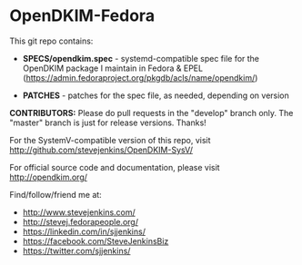 OpenDKIM-Fedora
===============
This git repo contains:

- **SPECS/opendkim.spec** - systemd-compatible spec file for the OpenDKIM package I maintain in Fedora & EPEL (https://admin.fedoraproject.org/pkgdb/acls/name/opendkim/)

- **PATCHES** - patches for the spec file, as needed, depending on version

**CONTRIBUTORS:** Please do pull requests in the "develop" branch only. The "master" branch is just for release versions. Thanks!

For the SystemV-compatible version of this repo, visit http://github.com/stevejenkins/OpenDKIM-SysV/

For official source code and documentation, please visit http://opendkim.org/

Find/follow/friend me at:
- http://www.stevejenkins.com/
- http://stevej.fedorapeople.org/
- https://linkedin.com/in/sjjenkins/
- https://facebook.com/SteveJenkinsBiz
- https://twitter.com/sjjenkins/
